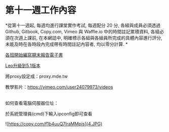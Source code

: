 # 第十一週工作內容

*從第十一週起, 每週均進行課堂實作考試, 每週配分 20 分, 各組與成員必須透過 Github, Gitbook, Copy.com, Vimeo 與 Waffle.io 中的時間註記累積資料, 各組必須在次週上課前, 在本網誌中, 明確標示各組與各組員所完成的具體內容進行評分, 未能及時在各時段內完成帶有時間註記內容者, 均以零分計算.
*


[各班開始編寫期末報告電子書](http://wordpress-2015course.rhcloud.com/?p=1393)

[Leo升級到5.1版本](http://wordpress-2015course.rhcloud.com/?p=1387)

將proxy設定成：proxy.mde.tw

教學影片：https://vimeo.com/user24079973/videos
<br/><br/>
 
如何查看電腦伺服器位址：

於系統管理員(cmd)下輸入ipconfig即可查看

![https://copy.com/f1b4uuQ7lraMMpis](4.JPG)


